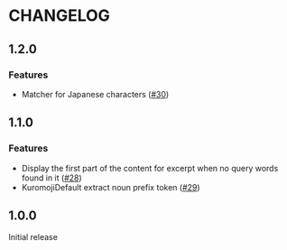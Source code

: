 # CHANGELOG


## 1.2.0

### Features

- Matcher for Japanese characters ([#30](https://github.com/smori1983/vuepress-plugin-flexsearch/pull/30))


## 1.1.0

### Features

- Display the first part of the content for excerpt when no query words found in it ([#28](https://github.com/smori1983/vuepress-plugin-flexsearch/pull/28))
- KuromojiDefault extract noun prefix token ([#29](https://github.com/smori1983/vuepress-plugin-flexsearch/pull/29))


## 1.0.0

Initial release
